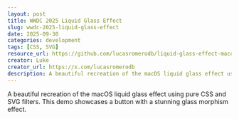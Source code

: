 ```yaml
---
layout: post
title: WWDC 2025 Liquid Glass Effect
slug: wwdc-2025-liquid-glass-effect
date: 2025-09-30
categories: development
tags: [CSS, SVG]
resource_url: https://github.com/lucasromerodb/liquid-glass-effect-macos
creator: Luke
creator_url: https://x.com/lucasromerodb
description: A beautiful recreation of the macOS liquid glass effect using pure CSS and SVG filters.
---
```


A beautiful recreation of the macOS liquid glass effect using pure CSS and SVG filters. This demo showcases a button with a stunning glass morphism effect.